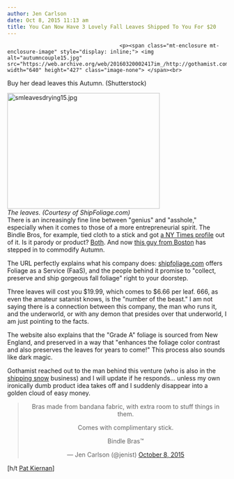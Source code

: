 ```yaml
---
author: Jen Carlson
date: Oct 8, 2015 11:13 am
title: You Can Now Have 3 Lovely Fall Leaves Shipped To You For $20
---
```


	
										<p><span class="mt-enclosure mt-enclosure-image" style="display: inline;"> <img alt="autumncouple15.jpg" src="https://web.archive.org/web/20160320002417im_/http://gothamist.com/attachments/arts_jen/autumncouple15.jpg" width="640" height="427" class="image-none"> </span><br>
<span class="photo_caption">Buy her dead leaves this Autumn. (Shutterstock)</span></p>

<p><span class="mt-enclosure mt-enclosure-image" style="display: inline;"> </span></p><div class="image-right"> <img alt="smleavesdrying15.jpg" src="https://web.archive.org/web/20160320002417im_/http://gothamist.com/attachments/arts_jen/smleavesdrying15.jpg" width="350" height="265"> <br> <i style=" width:350px; ;display:block"> The leaves. (Courtesy of ShipFoliage.com)</i></div> There is an increasingly fine line between &quot;genius&quot; and &quot;asshole,&quot; especially when it comes to those of a more entrepreneurial spirit. The Bindle Bros, for example, tied cloth to a stick and got <a href="https://web.archive.org/web/20160320002417/http://www.nytimes.com/2015/09/13/fashion/hobo-chic-from-the-bindle-bros-of-brooklyn.html">a NY Times profile</a> out of it. Is it parody or product? <a href="https://web.archive.org/web/20160320002417/http://www.bindlebros.com/new-products/">Both</a>. And now <a href="https://web.archive.org/web/20160320002417/https://twitter.com/kylewaring">this guy from Boston</a> has stepped in to commodify Autumn. <p></p>

<p>The URL perfectly explains what his company does: <a href="https://web.archive.org/web/20160320002417/http://shipfoliage.com/">shipfoliage.com</a> offers Foliage as a Service (FaaS), and the people behind it promise to &quot;collect, preserve and ship gorgeous fall foliage&quot; right to your doorstep. </p>

<p>Three leaves will cost you $19.99, which comes to $6.66 per leaf. 666, as even the amateur satanist knows, is the &quot;number of the beast.&quot; I am not saying there is a connection between this company, the man who runs it, and the underworld, or with any demon that presides over that underworld, I am just pointing to the facts.</p>

<p>The website also explains that the &quot;Grade A&quot; foliage is sourced from New England, and preserved in a way that &quot;enhances the foliage color contrast and also preserves the leaves for years to come!&quot; This process also sounds like dark magic.</p>

<p>Gothamist reached out to the man behind this venture (who is also in the <a href="https://web.archive.org/web/20160320002417/http://atlanticventures.co/">shipping snow</a> business) and I will update if he responds... unless my own ironically dumb product idea takes off and I suddenly disappear into a golden cloud of easy money.</p>

<center><blockquote class="twitter-tweet" lang="en"><p lang="en" dir="ltr">Bras made from bandana fabric, with extra room to stuff things in them.

Comes with complimentary stick.

Bindle Bras&#x2122;</p>&#x2014; Jen Carlson (@jenist) <a href="https://web.archive.org/web/20160320002417/https://twitter.com/jenist/status/652119927810355200">October 8, 2015</a></blockquote>
<script async src="//web.archive.org/web/20160320002417js_/http://platform.twitter.com/widgets.js" charset="utf-8"></script></center>

<p>[h/t <a href="https://web.archive.org/web/20160320002417/https://twitter.com/patkiernan/status/652109002940248064">Pat Kiernan</a>]</p>					
										
									
				